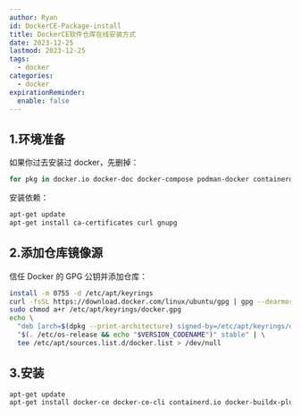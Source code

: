 ```yaml
---
author: Ryan
id: DockerCE-Package-install
title: DockerCE软件仓库在线安装方式
date: 2023-12-25
lastmod: 2023-12-25
tags:
  - docker
categories:
  - docker
expirationReminder:
  enable: false
---
```



## 1.环境准备

如果你过去安装过 docker，先删掉：

```bash
for pkg in docker.io docker-doc docker-compose podman-docker containerd runc; do apt-get remove $pkg; done
```

安装依赖：
```bash
apt-get update
apt-get install ca-certificates curl gnupg
```


## 2.添加仓库镜像源

信任 Docker 的 GPG 公钥并添加仓库：

```bash
install -m 0755 -d /etc/apt/keyrings
curl -fsSL https://download.docker.com/linux/ubuntu/gpg | gpg --dearmor -o /etc/apt/keyrings/docker.gpg
sudo chmod a+r /etc/apt/keyrings/docker.gpg
echo \
  "deb [arch=$(dpkg --print-architecture) signed-by=/etc/apt/keyrings/docker.gpg] http://mirrors.tuna.tsinghua.edu.cn/docker-ce/linux/ubuntu \
  "$(. /etc/os-release && echo "$VERSION_CODENAME")" stable" | \
  tee /etc/apt/sources.list.d/docker.list > /dev/null
```


## 3.安装
```bash
apt-get update
apt-get install docker-ce docker-ce-cli containerd.io docker-buildx-plugin docker-compose-plugin
```